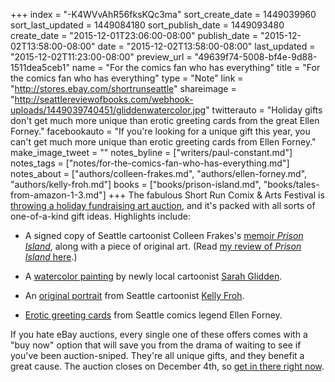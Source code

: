 +++
index = "-K4WVvAhR56fksKQc3ma"
sort_create_date = 1449039960
sort_last_updated = 1449084180
sort_publish_date = 1449093480
create_date = "2015-12-01T23:06:00-08:00"
publish_date = "2015-12-02T13:58:00-08:00"
date = "2015-12-02T13:58:00-08:00"
last_updated = "2015-12-02T11:23:00-08:00"
preview_url = "49639f74-5008-bf4e-9d88-1511dea5ceb1"
name = "For the comics fan who has everything"
title = "For the comics fan who has everything"
type = "Note"
link = "http://stores.ebay.com/shortrunseattle"
shareimage = "http://seattlereviewofbooks.com/webhook-uploads/1449039740451/gliddenwatercolor.jpg"
twitterauto = "Holiday gifts don't get much more unique than erotic greeting cards from the great Ellen Forney."
facebookauto = "If you're looking for a unique gift this year, you can't get much more unique than erotic greeting cards from Ellen Forney."
make_image_tweet = ""
notes_byline = ["writers/paul-constant.md"]
notes_tags = ["notes/for-the-comics-fan-who-has-everything.md"]
notes_about = ["authors/colleen-frakes.md", "authors/ellen-forney.md", "authors/kelly-froh.md"]
books = ["books/prison-island.md", "books/tales-from-amazon-1-3.md"]
+++
The fabulous Short Run Comix & Arts Festival is [throwing a holiday fundraising art auction](http://stores.ebay.com/shortrunseattle), and it's packed with all sorts of one-of-a-kind gift ideas. Highlights include:

* A signed copy of Seattle cartoonist Colleen Frakes's [memoir *Prison Island*](http://www.ebay.com/itm/Colleen-Frakes-signed-copy-of-Prison-Island-original-drawing-/252184819603), along with a piece of original art. (Read [my review of *Prison Island* here](http://seattlereviewofbooks.com/reviews/juvenile-detention/).)

* A [watercolor painting](http://www.ebay.com/itm/Sarah-Glidden-Sulaymaniyah-cityscape-watercolor-painting-/252184830809) by newly local cartoonist [Sarah Glidden](http://seattlereviewofbooks.com/notes/2015/10/19/new-hire-sarah-glidden-doesnt-believe-in-the-seattle-freeze/).

* An [original portrait](http://www.ebay.com/itm/Kelly-Froh-custom-pen-ink-b-w-portrait-on-bristol-/252183589985) from Seattle cartoonist [Kelly Froh](http://seattlereviewofbooks.com/reviews/sometimes-you-do-the-job-and-sometimes-the-job-does-you/).

* [Erotic greeting cards](http://www.ebay.com/itm/Ellen-Forney-6-pack-erotic-greeting-cards-/252183550551) from Seattle comics legend Ellen Forney.

If you hate eBay auctions, every single one of these offers comes with a "buy now" option that will save you from the drama of waiting to see if you've been auction-sniped. They're all unique gifts, and they benefit a great cause. The auction closes on December 4th, so [get in there right now](http://stores.ebay.com/shortrunseattle).